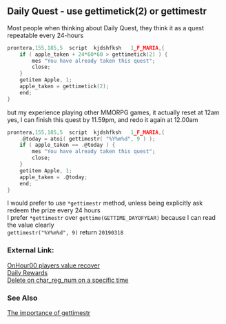 ## Daily Quest - use gettimetick(2) or gettimestr

Most people when thinking about Daily Quest, they think it as a quest repeatable every 24-hours

```c
prontera,155,185,5	script	kjdshfksh	1_F_MARIA,{
	if ( apple_taken + 24*60*60 > gettimetick(2) ) {
		mes "You have already taken this quest";
		close;
	}
	getitem Apple, 1;
	apple_taken = gettimetick(2);
	end;
}
```

but my experience playing other MMORPG games, it actually reset at 12am  
yes, I can finish this quest by 11.59pm, and redo it again at 12.00am  
```c
prontera,155,185,5	script	kjdshfksh	1_F_MARIA,{
	.@today = atoi( gettimestr( "%Y%m%d", 9 ) );
	if ( apple_taken == .@today ) {
		mes "You have already taken this quest";
		close;
	}
	getitem Apple, 1;
	apple_taken = .@today;
	end;
}
```

I would prefer to use `*gettimestr` method, unless being explicitly ask redeem the prize every 24 hours  
I prefer `*gettimestr` over `gettime(GETTIME_DAYOFYEAR)` because I can read the value clearly  
`gettimestr("%Y%m%d", 9)` return `20190318`



### External Link:
[OnHour00 players value recover](http://herc.ws/board/topic/11526-onhour00-players-value-recover/)  
[Daily Rewards](http://herc.ws/board/topic/11465-daily-rewards/)  
[Delete on char_reg_num on a specific time](https://rathena.org/board/topic/115355-r-delete-on-char_reg_num-on-a-specific-time/)

### See Also
[The importance of gettimestr](https://github.com/AnnieRuru/Release/blob/master/Guides/The%20importance%20of%20gettimestr.md)
